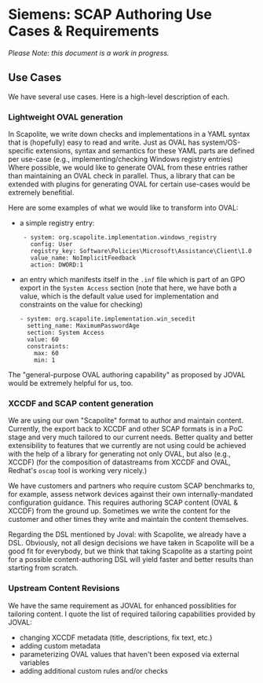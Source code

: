 # Siemens: SCAP Authoring Use Cases & Requirements

_Please Note: this document is a work in progress._

## Use Cases
We have several use cases. Here is a high-level description of each.

### Lightweight OVAL generation

In Scapolite, we write down checks and implementations in a YAML syntax that is (hopefully) easy
to read and write. Just as OVAL has system/OS-specific extensions, syntax and semantics for
these YAML parts are defined per use-case (e.g., implementing/checking Windows registry entries)
Where possible, we would like to generate OVAL from these entries rather than maintaining an
OVAL check in parallel. Thus, a library that can be extended with plugins for generating
OVAL for certain use-cases would be extremely benefitial.

Here are some examples of what we would like to transform into OVAL:

- a simple registry entry:

  ~~~
   - system: org.scapolite.implementation.windows_registry
     config: User
     registry_key: Software\Policies\Microsoft\Assistance\Client\1.0
     value_name: NoImplicitFeedback
     action: DWORD:1
  ~~~

- an entry which manifests itself in the `.inf` file which is part of an GPO export in the `System Access` section
  (note that here, we have both a value, which is the default value used for implementation and constraints on the
   value for checking)

  ~~~
  - system: org.scapolite.implementation.win_secedit
    setting_name: MaximumPasswordAge
    section: System Access
    value: 60
    constraints:
      max: 60
      min: 1
  ~~~

The "general-purpose OVAL authoring capability" as proposed by JOVAL would be 
extremely helpful for us, too.

### XCCDF and SCAP content generation

We are using our own "Scapolite" format to author and maintain content. Currently, the
export back to XCCDF and other SCAP formats is in a PoC stage and very much tailored
to our current needs. Better quality and better extensibility to features that we currently
are not using could be achieved with the help of a library for generating not only OVAL, but
also (e.g., XCCDF) (for the composition of datastreams from XCCDF and OVAL, Redhat's `oscap` tool is working very nicely.)

We have customers and partners who require custom SCAP benchmarks to, for example, assess network
devices against their own internally-mandated configuration guidance. This requires authoring SCAP content
(OVAL & XCCDF) from the ground up. Sometimes we write the content for the customer and other times
they write and maintain the content themselves.

Regarding the DSL mentioned by Joval: with Scapolite, we already have a DSL. Obviously, not all
design decisions we have taken in Scapolite will be a good fit for everybody, but we
think that taking Scapolite as a starting point for a possible content-authoring DSL
will yield faster and better results than starting from scratch.

### Upstream Content Revisions

We have the same requirement as JOVAL for enhanced possiblities for tailoring content.
I quote the list of required tailoring capabilities provided by JOVAL:

- changing XCCDF metadata (title, descriptions, fix text, etc.)
- adding custom metadata
- parameterizing OVAL values that haven't been exposed via external variables
- adding additional custom rules and/or checks
